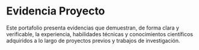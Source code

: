 # Evidencia Proyecto
Este portafolio presenta evidencias que demuestran, de forma clara y verificable, la experiencia, habilidades técnicas y conocimientos científicos adquiridos a lo largo de proyectos previos y trabajos de investigación.
